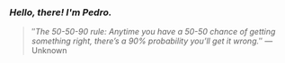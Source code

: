 ### *Hello, there! I'm Pedro.*
> ″*The 50-50-90 rule: Anytime you have a 50-50 chance of getting something right, there’s a 90% probability you’ll get it wrong.*″
 — Unknown
